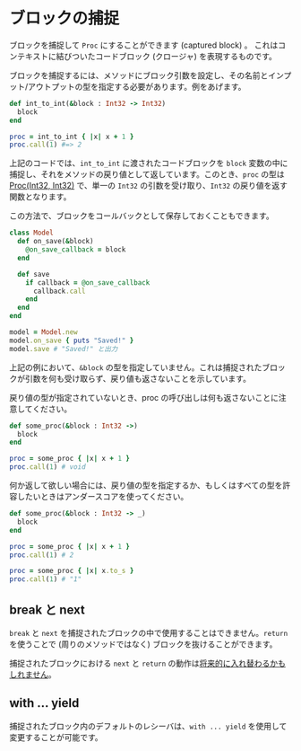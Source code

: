 # ブロックの捕捉

ブロックを捕捉して `Proc` にすることができます (captured block) 。 これはコンテキストに結びついたコードブロック (クロージャ) を表現するものです。

ブロックを捕捉するには、メソッドにブロック引数を設定し、その名前とインプット/アウトプットの型を指定する必要があります。例をあげます。

```ruby
def int_to_int(&block : Int32 -> Int32)
  block
end

proc = int_to_int { |x| x + 1 }
proc.call(1) #=> 2
```

上記のコードでは、`int_to_int` に渡されたコードブロックを `block` 変数の中に捕捉し、それをメソッドの戻り値として返しています。このとき、`proc` の型は [Proc(Int32, Int32)](http://crystal-lang.org/api/Proc.html) で、単一の `Int32` の引数を受け取り、`Int32` の戻り値を返す関数となります。

この方法で、ブロックをコールバックとして保存しておくこともできます。

```ruby
class Model
  def on_save(&block)
    @on_save_callback = block
  end

  def save
    if callback = @on_save_callback
      callback.call
    end
  end
end

model = Model.new
model.on_save { puts "Saved!" }
model.save # "Saved!" と出力
```

上記の例において、`&block` の型を指定していません。これは捕捉されたブロックが引数を何も受け取らず、戻り値も返さないことを示しています。

戻り値の型が指定されていないとき、proc の呼び出しは何も返さないことに注意してください。

```ruby
def some_proc(&block : Int32 ->)
  block
end

proc = some_proc { |x| x + 1 }
proc.call(1) # void
```

何か返して欲しい場合には、戻り値の型を指定するか、もしくはすべての型を許容したいときはアンダースコアを使ってください。

```ruby
def some_proc(&block : Int32 -> _)
  block
end

proc = some_proc { |x| x + 1 }
proc.call(1) # 2

proc = some_proc { |x| x.to_s }
proc.call(1) # "1"
```

## break と next

`break` と `next` を捕捉されたブロックの中で使用することはできません。`return` を使うことで (周りのメソッドではなく) ブロックを抜けることができます。

捕捉されたブロックにおける `next` と `return` の動作は[将来的に入れ替わるかもしれません](https://github.com/manastech/crystal/issues/420)。

## with ... yield

捕捉されたブロック内のデフォルトのレシーバは、`with ... yield` を使用して変更することが可能です。
